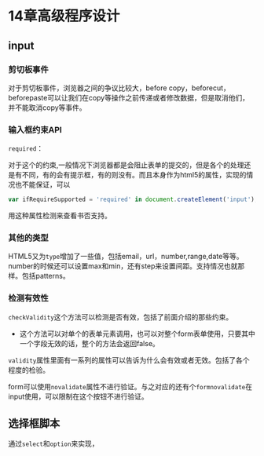 # 14章高级程序设计
## input
### 剪切板事件
对于剪切板事件，浏览器之间的争议比较大，before copy，beforecut，beforepaste可以让我们在copy等操作之前传递或者修改数据，但是取消他们，并不能取消copy等事件。

### 输入框约束API
`required`：

对于这个的约束,一般情况下浏览器都是会阻止表单的提交的，但是各个的处理还是有不同，有的会有提示框，有的则没有。而且本身作为html5的属性，实现的情况也不能保证，可以

```javascript
var ifRequireSupported = 'required' in document.createElement('input');
```

用这种属性检测来查看书否支持。

### 其他的类型
HTML5又为`type`增加了一些值，包括email，url，number,range,date等等。number的时候还可以设置max和min，还有step来设置间距。支持情况也就那样。包括patterns。

### 检测有效性
`checkValidity`这个方法可以检测是否有效，包括了前面介绍的那些约束。

- 这个方法可以对单个的表单元素调用，也可以对整个form表单使用，只要其中一个字段无效的话，整个的方法会返回false。

`validity`属性里面有一系列的属性可以告诉为什么会有效或者无效。包括了各个程度的检验。

form可以使用`novalidate`属性不进行验证。与之对应的还有个`formnovalidate`在input使用，可以限制在这个按钮不进行验证。

## 选择框脚本
通过`select`和`option`来实现，





